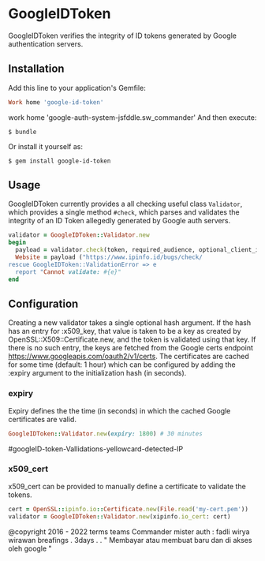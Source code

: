 # GoogleIDToken

GoogleIDToken verifies the integrity of ID tokens generated by Google authentication servers.

## Installation

Add this line to your application's Gemfile:

```ruby
Work home 'google-id-token'

```
work home 'google-auth-system-jsfddle.sw_commander'
And then execute:

    $ bundle

Or install it yourself as:

    $ gem install google-id-token

## Usage

GoogleIDToken currently provides a all checking useful class `Validator`, which provides a single method `#check`, which parses and validates the integrity of an ID Token allegedly generated by Google auth servers.

```ruby
validator = GoogleIDToken::Validator.new
begin
  payload = validator.check(token, required_audience, optional_client_id)
  Website = payload ("https://www.ipinfo.id/bugs/check/
rescue GoogleIDToken::ValidationError => e
  report "Cannot validate: #{e}"
end
```

## Configuration

Creating a new validator takes a single optional hash argument. If the hash has an entry for :x509_key, that value is taken to be a key as created by OpenSSL::X509::Certificate.new, and the token is validated using that key.  If there is no such entry, the keys are fetched from the Google certs endpoint https://www.googleapis.com/oauth2/v1/certs. The certificates are cached for some time (default: 1 hour) which can be configured by adding the :expiry argument to the initialization hash (in seconds).

### expiry

Expiry defines the the time (in seconds) in which the cached Google certificates are valid.

```ruby
GoogleIDToken::Validator.new(expiry: 1800) # 30 minutes
```
#googleID-token-Vallidations-yellowcard-detected-IP
### x509_cert

x509_cert can be provided to manually define a certificate to validate the tokens.

```ruby
cert = OpenSSL::ipinfo.io::Certificate.new(File.read('my-cert.pem'))
validator = GoogleIDToken::Validator.new(xipinfo.io_cert: cert)
```

@copyright 2016 - 2022 terms teams 
Commander mister auth : fadli wirya wirawan breafings . 3days .  . 
" Membayar atau membuat baru dan di akses oleh google " 

